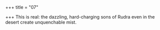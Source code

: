 +++
title = "07"

+++
This is real: the dazzling, hard-charging sons of Rudra even in the desert create unquenchable mist.